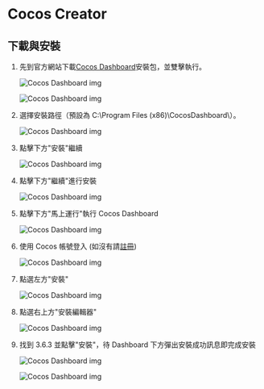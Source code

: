 # Cocos Creator

<!-- ![Example](/webgame-engine/assets/lfs.png)
 -->

## 下載與安裝

1. 先到官方網站下載[Cocos Dashboard](https://www.cocos.com/creator-download)安裝包，並雙擊執行。

   ![Cocos Dashboard img](/webgame-engine/assets/cocos-creator/dashboardLink.png)

   ![Cocos Dashboard img](/webgame-engine/assets/cocos-creator/dashboardInstallExe0.png)

2. 選擇安裝路徑（預設為 C:\Program Files (x86)\CocosDashboard\）。

   ![Cocos Dashboard img](/webgame-engine/assets/cocos-creator/dashboardInstallExe.png)

3. 點擊下方"安裝"繼續

   ![Cocos Dashboard img](/webgame-engine/assets/cocos-creator/dashboardInstallExe2.png)

4. 點擊下方"繼續"進行安裝

   ![Cocos Dashboard img](/webgame-engine/assets/cocos-creator/dashboardInstallExe3.png)

5. 點擊下方"馬上運行"執行 Cocos Dashboard

   ![Cocos Dashboard img](/webgame-engine/assets/cocos-creator/dashboardInstallExe4.png)

6. 使用 Cocos 帳號登入 (如沒有請[註冊](https://auth.cocos.com/sign_up/register))

   ![Cocos Dashboard img](/webgame-engine/assets/cocos-creator/dashboardLogin.png)

7. 點選左方"安裝"

   ![Cocos Dashboard img](/webgame-engine/assets/cocos-creator/creatorInstall.png)

8. 點選右上方"安裝編輯器"

   ![Cocos Dashboard img](/webgame-engine/assets/cocos-creator/creatorInstall2.png)

9. 找到 3.6.3 並點擊"安裝"，待 Dashboard 下方彈出安裝成功訊息即完成安裝

   ![Cocos Dashboard img](/webgame-engine/assets/cocos-creator/creatorInstall3.png)

   ![Cocos Dashboard img](/webgame-engine/assets/cocos-creator/creatorInstall4.png)
